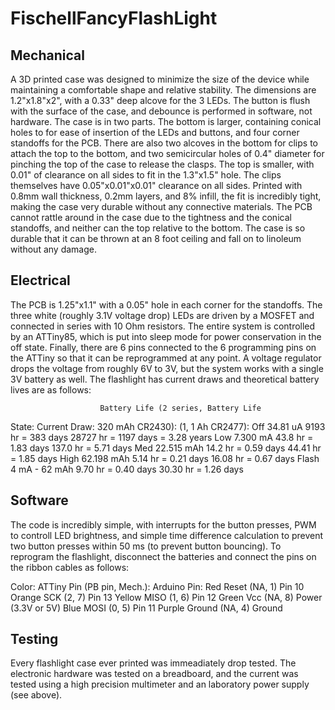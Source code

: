 # FischellFancyFlashLight

## Mechanical
A 3D printed case was designed to minimize the size of the device while maintaining a comfortable shape and relative stability. The dimensions are 1.2"x1.8"x2", with a 0.33" deep alcove for the 3 LEDs. The button is flush with the surface of the case, and debounce is performed in software, not hardware. The case is in two parts. The bottom is larger, containing conical holes to for ease of insertion of the LEDs and buttons, and four corner standoffs for the PCB. There are also two alcoves in the bottom for clips to attach the top to the bottom, and two semicircular holes of 0.4" diameter for pinching the top of the case to release the clasps. The top is smaller, with 0.01" of clearance on all sides to fit in the 1.3"x1.5" hole. The clips themselves have 0.05"x0.01"x0.01" clearance on all sides. Printed with 0.8mm wall thickness, 0.2mm layers, and 8% infill, the fit is incredibly tight, making the case very durable without any connective materials. The PCB cannot rattle around in the case due to the tightness and the conical standoffs, and neither can the top relative to the bottom. The case is so durable that it can be thrown at an 8 foot ceiling and fall on to linoleum without any damage. 

## Electrical 
The PCB is 1.25"x1.1" with a 0.05" hole in each corner for the standoffs. The three white (roughly 3.1V voltage drop) LEDs are driven by a MOSFET and connected in series with 10 Ohm resistors. The entire system is controlled by an ATTiny85, which is put into sleep mode for power conservation in the off state. Finally, there are 6 pins connected to the 6 programming pins on the ATTiny so that it can be reprogrammed at any point. A voltage regulator drops the voltage from roughly 6V to 3V, but the system works with a single 3V battery as well. The flashlight has current draws and theoretical battery lives are as follows:

						Battery Life (2 series,	Battery Life 
State:	Current Draw:	320 mAh CR2430):		(1, 1 Ah CR2477): 
Off		34.81 uA		9193 hr = 383 days		28727 hr = 1197 days = 3.28 years
Low		7.300 mA		43.8 hr = 1.83 days		137.0 hr = 5.71 days
Med		22.515 mAh		14.2 hr = 0.59 days		44.41 hr = 1.85 days
High	62.198 mAh		5.14 hr = 0.21 days		16.08 hr = 0.67 days
Flash 	4 mA - 62 mAh	9.70 hr = 0.40 days		30.30 hr = 1.26 days

## Software 
The code is incredibly simple, with interrupts for the button presses, PWM to controll LED brightness, and simple time difference calculation to prevent two button presses within 50 ms (to prevent button bouncing). To reprogram the flashlight, disconnect the batteries and connect the pins on the ribbon cables as follows:


Color: 		ATTiny Pin (PB pin, Mech.):		Arduino Pin:
Red 		Reset (NA, 1) 					Pin 10
Orange 		SCK (2, 7)						Pin 13
Yellow 		MISO (1, 6)						Pin 12
Green		Vcc	(NA, 8)						Power (3.3V or 5V)
Blue 		MOSI (0, 5)						Pin 11
Purple		Ground (NA, 4)					Ground

## Testing 
Every flashlight case ever printed was immeadiately drop tested. The electronic hardware was tested on a breadboard, and the current was tested using a high precision multimeter and an laboratory power supply (see above).